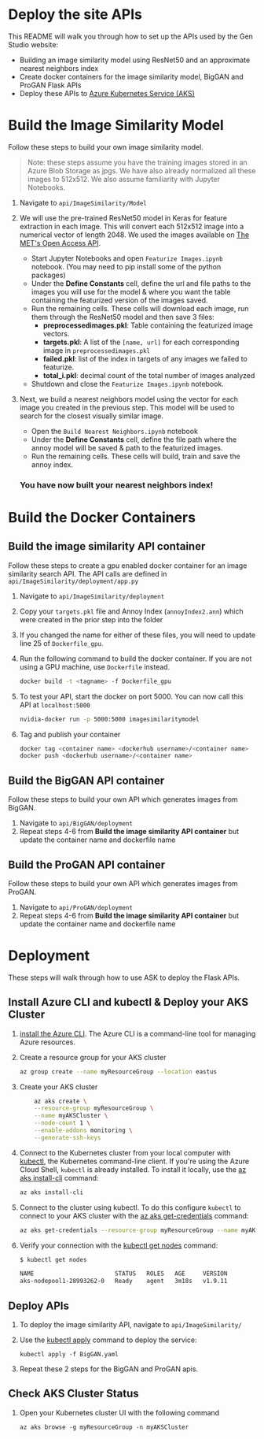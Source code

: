 
# Deploy the site APIs
This README will walk you through how to set up the APIs used by the Gen Studio website:

-  Building an image similarity model using ResNet50 and an approximate nearest neighbors index
-  Create docker containers for the image similarity model, BigGAN and ProGAN Flask APIs
-  Deploy these APIs to [Azure Kubernetes Service (AKS)](https://azure.microsoft.com/en-us/services/kubernetes-service/)

# Build the Image Similarity Model
Follow these steps to build your own image similarity model. 

> Note: these steps assume you have the training images stored in an Azure Blob Storage as jpgs. We have also already normalized all these images to 512x512. We also assume familiarity with Jupyter Notebooks.
1. Navigate to `api/ImageSimilarity/Model`
2. We will use the pre-trained ResNet50 model in Keras for feature extraction in each image. This will convert each 512x512 image into a numerical vector of length 2048. We used the images available on [The MET's Open Access API](https://metmuseum.github.io/). 
    - Start Jupyter Notebooks and open `Featurize Images.ipynb` notebook. (You may need to pip install some of the python packages)
    - Under the **Define Constants** cell, define the url and file paths to the images you will use for the model & where you want the table containing the featurized version of the images saved.
    - Run the remaining cells. These cells will download each image, run them through the ResNet50 model and then save 3 files: 
        - **preprocessedimages.pkl**: Table containing the featurized image vectors. 
        - **targets.pkl**: A list of the `[name, url]` for each corresponding image in `preprocessedimages.pkl`
        - **failed.pkl**: list of the index in targets of any images we failed to featurize.
        - **total_i.pkl**: decimal count of the total number of images analyzed
    - Shutdown and close the `Featurize Images.ipynb` notebook. 
3. Next, we build a nearest neighbors model using the vector for each image you created in the previous step. This model will be used to search for the closest visually similar image.
    - Open the `Build Nearest Neighbors.ipynb`  notebook
    - Under the **Define Constants** cell, define the file path where the annoy model will be saved & path to the featurized images.
    - Run the remaining cells. These cells will build, train and save the annoy index. 

    ### You have now built your nearest neighbors index! 

# Build the Docker Containers

## Build the image similarity API container
Follow these steps to create a gpu enabled docker container for an image similarity search API. The API calls are defined in `api/ImageSimilarity/deployment/app.py`
1. Navigate to `api/ImageSimilarity/deployment`

2. Copy your `targets.pkl` file and Annoy Index (`annoyIndex2.ann`) which were created in the prior step into the folder

3. If you changed the name for either of these files, you will need to update line 25 of `Dockerfile_gpu`. 

4. Run the following command to build the docker container. If you are not using a GPU machine, use `Dockerfile` instead. 

    ```bash
    docker build -t <tagname> -f Dockerfile_gpu
    ```
5. To test your API, start the docker on port 5000. You can now call this API at `localhost:5000`

    ```bash
    nvidia-docker run -p 5000:5000 imagesimilaritymodel 
    ```

6. Tag and publish your container
    ```bash
    docker tag <container name> <dockerhub username>/<container name>
    docker push <dockerhub username>/<container name>
    ```
    
## Build the BigGAN API container
Follow these steps to build your own API which generates images from BigGAN.
1. Navigate to `api/BigGAN/deployment`
2. Repeat steps 4-6 from **Build the image similarity API container** but update the container name and dockerfile name

## Build the ProGAN API container
Follow these steps to build your own API which generates images from ProGAN.
1. Navigate to `api/ProGAN/deployment`
2. Repeat steps 4-6 from **Build the image similarity API container** but update the container name and dockerfile name


# Deployment
These steps will walk through how to use ASK to deploy the Flask APIs.

## Install Azure CLI and kubectl & Deploy your AKS Cluster
1. [install the Azure CLI](https://docs.microsoft.com/en-us/cli/azure/install-azure-cli?view=azure-cli-latest). The Azure CLI is a command-line tool for managing Azure resources. 

2. Create a resource group for your AKS cluster
    ```bash
    az group create --name myResourceGroup --location eastus
    ```
3. Create your AKS cluster
    ```bash
        az aks create \
        --resource-group myResourceGroup \
        --name myAKSCluster \
        --node-count 1 \
        --enable-addons monitoring \
        --generate-ssh-keys
    ```
4. Connect to the Kubernetes cluster from your local computer with [kubectl](https://kubernetes.io/docs/reference/kubectl/kubectl/), the Kubernetes command-line client. If you're using the Azure Cloud Shell, `kubectl` is already installed. To install it locally, use the [az aks install-cli](https://docs.microsoft.com/cli/azure/aks#az-aks-install-cli) command:
    ```bash
    az aks install-cli
    ```

5. Connect to the cluster using kubectl. To do this configure `kubectl` to connect to your AKS cluster with the [az aks get-credentials](https://docs.microsoft.com/cli/azure/aks#az-aks-get-credentials) command:
    ```bash
    az aks get-credentials --resource-group myResourceGroup --name myAKSCluster
    ```

6. Verify your connection with the [kubectl get nodes](https://kubernetes.io/docs/reference/generated/kubectl/kubectl-commands#get) command:
    ```bash
    $ kubectl get nodes

    NAME                       STATUS   ROLES   AGE     VERSION
    aks-nodepool1-28993262-0   Ready    agent   3m18s   v1.9.11
    ```

## Deploy APIs
1. To deploy the image similarity API, navigate to `api/ImageSimilarity/`

2. Use the [kubectl apply](https://kubernetes.io/docs/reference/generated/kubectl/kubectl-commands#apply) command to deploy the service:
    ```
    kubectl apply -f BigGAN.yaml
    ```

3. Repeat these 2 steps for the BigGAN and ProGAN apis.

## Check AKS Cluster Status
1. Open your Kubernetes cluster UI with the following command
        
    ```
    az aks browse -g myResourceGroup -n myAKSCluster
    ```
